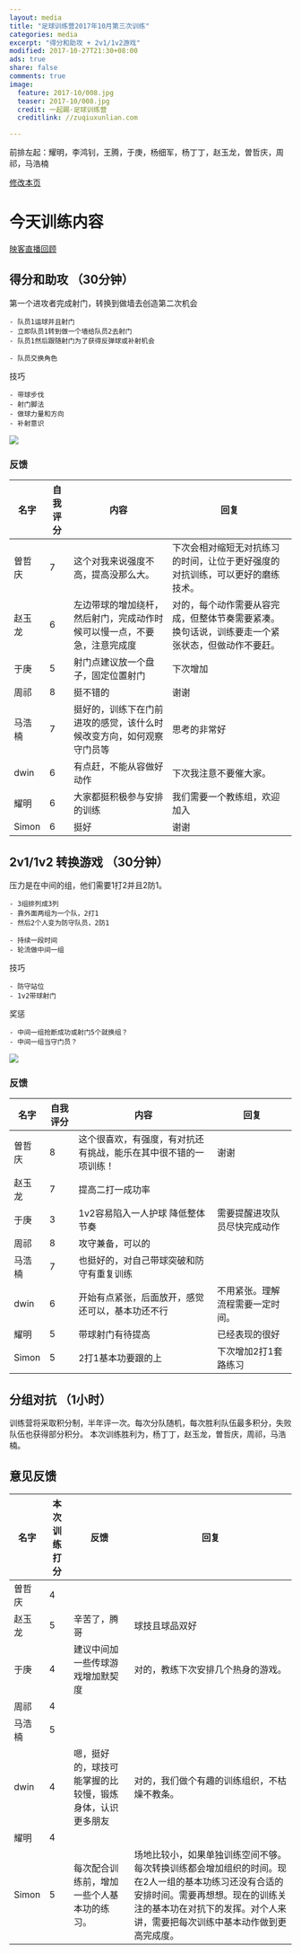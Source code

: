 ```yaml
---
layout: media
title: "足球训练营2017年10月第三次训练"
categories: media
excerpt: "得分和助攻 + 2v1/1v2游戏"
modified: 2017-10-27T21:30+08:00
ads: true
share: false
comments: true
image:
  feature: 2017-10/008.jpg
  teaser: 2017-10/008.jpg
  credit: 一起踢·足球训练营
  creditlink: //zuqiuxunlian.com

---
```

前排左起：耀明，李鸿钊，王腾，于庚，杨细军，杨丁丁，赵玉龙，曽哲庆，周祁，马浩楠


<a href="https://github.com/zuqiuxunlian/zuqiuxunlian/edit/gh-pages/_posts/media/2017-10-27-training-20171027.md" class="btn-info">修改本页</a>

# 今天训练内容
<a href="https://mlive7.inke.cn/share/live.html?uid=56096085&liveid=1509107156769945&ctime=1509107156&share_uid=56096085&share_time=1509117863&share_from=" class="btn-info">映客直播回顾</a>

## 得分和助攻 （30分钟）

第一个进攻者完成射门，转换到做墙去创造第二次机会

	- 队员1运球并且射门
	- 立即队员1转到做一个墙给队员2去射门
	- 队员1然后跟随射门为了获得反弹球或补射机会

	- 队员交换角色

技巧

	- 带球步伐
	- 射门脚法
	- 做球力量和方向
    - 补射意识

![]({{site.url}}/images/2017-10/006.jpg)

### 反馈

名字|自我评分|内容|回复
---|---|---|---
曽哲庆|7|这个对我来说强度不高，提高没那么大。|下次会相对缩短无对抗练习的时间，让位于更好强度的对抗训练，可以更好的磨练技术。
赵玉龙|6|左边带球的增加绕杆，然后射门，完成动作时候可以慢一点，不要急，注意完成度|对的，每个动作需要从容完成，但整体节奏需要紧凑。换句话说，训练要走一个紧张状态，但做动作不要赶。
于庚|5|射门点建议放一个盘子，固定位置射门| 下次增加
周祁|8|挺不错的|谢谢
马浩楠|7|挺好的，训练下在门前进攻的感觉，该什么时候改变方向，如何观察守门员等|思考的非常好
dwin|6|有点赶，不能从容做好动作| 下次我注意不要催大家。
耀明|6|大家都挺积极参与安排的训练|我们需要一个教练组，欢迎加入
Simon|6|挺好|谢谢

## 2v1/1v2 转换游戏 （30分钟）
压力是在中间的组，他们需要1打2并且2防1。

	- 3组排列成3列
	- 靠外面两组为一个队，2打1
	- 然后2个人变为防守队员，2防1

	- 持续一段时间
	- 轮流做中间一组

技巧

	- 防守站位
	- 1v2带球射门

奖惩

	- 中间一组抢断成功或射门5个就换组？
    - 中间一组当守门员？

![]({{site.url}}/images/2017-10/007.jpg)

### 反馈

名字|自我评分|内容|回复
---|---|---|---
曽哲庆|8|这个很喜欢，有强度，有对抗还有挑战，能乐在其中很不错的一项训练！|谢谢
赵玉龙|7|提高二打一成功率|
于庚|3|1v2容易陷入一人护球 降低整体节奏|需要提醒进攻队员尽快完成动作
周祁|8|攻守兼备，可以的|
马浩楠|7|也挺好的，对自己带球突破和防守有重复训练|
dwin|6|开始有点紧张，后面放开，感觉还可以，基本功还不行|不用紧张。理解流程需要一定时间。
耀明|5|带球射门有待提高|已经表现的很好
Simon|5|2打1基本功要跟的上|下次增加2打1套路练习

## 分组对抗 （1小时）
训练营将采取积分制，半年评一次。每次分队随机，每次胜利队伍最多积分，失败队伍也获得部分积分。
本次训练胜利为，杨丁丁，赵玉龙，曽哲庆，周祁，马浩楠。

## 意见反馈

名字|本次训练打分|反馈|回复|
---|---|---|---
曽哲庆|4||
赵玉龙|5|辛苦了，腾哥|球技且球品双好
于庚|4|建议中间加一些传球游戏增加默契度|对的，教练下次安排几个热身的游戏。
周祁|4||
马浩楠|5||
dwin|4|嗯，挺好的，球技可能掌握的比较慢，锻炼身体，认识更多朋友|对的，我们做个有趣的训练组织，不枯燥不教条。
耀明|4||
Simon|5|每次配合训练前，增加一些个人基本功的练习。|场地比较小，如果单独训练空间不够。每次转换训练都会增加组织的时间。现在2人一组的基本功练习还没有合适的安排时间。需要再想想。现在的训练关注的基本功在对抗下的发挥。对个人来讲，需要把每次训练中基本动作做到更高完成度。
